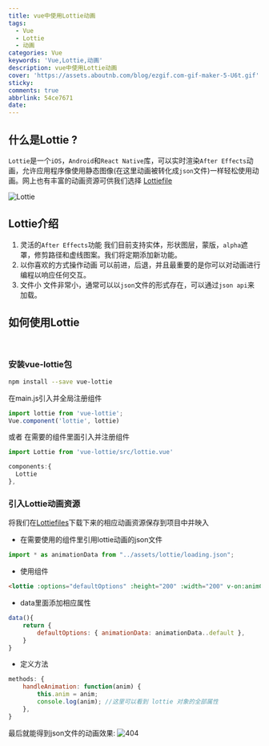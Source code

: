 ```yaml
---
title: vue中使用Lottie动画
tags:
  - Vue
  - Lottie
  - 动画
categories: Vue
keywords: 'Vue,Lottie,动画'
description: vue中使用Lottie动画
cover: 'https://assets.aboutnb.com/blog/ezgif.com-gif-maker-5-U6t.gif'
sticky: 
comments: true
abbrlink: 54ce7671
date:
---
```



## 什么是Lottie ?

`Lottie`是一个`iOS`，`Android`和`React Native`库，可以实时渲染`After Effects`动画，允许应用程序像使用静态图像(在这里动画被转化成`json`文件)一样轻松使用动画。网上也有丰富的动画资源可供我们选择
[Lottiefile](https://lottiefiles.com/)

![Lottie](https://assets.aboutnb.com/blog/ezgif.com-gif-maker-5-U6t.gif)

## Lottie介绍
1. 灵活的`After Effects`功能
我们目前支持实体，形状图层，蒙版，`alpha`遮罩，修剪路径和虚线图案。我们将定期添加新功能。
2. 以你喜欢的方式操作动画
可以前进，后退，并且最重要的是你可以对动画进行编程以响应任何交互。
3. 文件小
文件非常小，通常可以以`json`文件的形式存在，可以通过`json api`来加载。

## 如何使用Lottie
</br>

### 安装vue-lottie包
```bash
npm install --save vue-lottie
```


在main.js引入并全局注册组件

```js
import lottie from 'vue-lottie';
Vue.component('lottie', lottie)
```
或者 在需要的组件里面引入并注册组件
```js
import Lottie from 'vue-lottie/src/lottie.vue'

components:{
  Lottie
},
```

### 引入Lottie动画资源

将我们在[Lottiefiles](https://lottiefiles.com/popular)下载下来的相应动画资源保存到项目中并映入
* 在需要使用的组件里引用lottie动画的json文件
```js
import * as animationData from "../assets/lottie/loading.json";
```
* 使用组件
```html
<lottie :options="defaultOptions" :height="200" :width="200" v-on:animCreated="handleAnimation" />
```
* data里面添加相应属性
```js
data(){
    return {
        defaultOptions: { animationData: animationData..default },
    }
}
```
* 定义方法
```js
methods: {
    handleAnimation: function(anim) {
        this.anim = anim;
        console.log(anim); //这里可以看到 lottie 对象的全部属性
    },
}
```

  最后就能得到json文件的动画效果:
  ![404](https://assets.aboutnb.com/blog/91193-android-security.gif)
